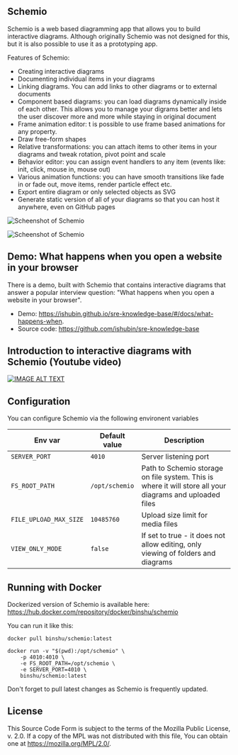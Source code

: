 Schemio
--------------------

Schemio is a web based diagramming app that allows you to build interactive diagrams. Although originally Schemio was not designed for this, but it is also possible to use it as a prototyping app.

Features of Schemio:

- Creating interactive diagrams
- Documenting individual items in your diagrams
- Linking diagrams. You can add links to other diagrams or to external documents
- Component based diagrams: you can load diagrams dynamically inside of each other. This allows you to manage your digrams better and lets the user discover more and more while staying in original document
- Frame animation editor: t is possible to use frame based animations for any property.
- Draw free-form shapes
- Relative transformations: you can attach items to other items in your diagrams and tweak rotation, pivot point and scale
- Behavior editor: you can assign event handlers to any item (events like: init, click, mouse in, mouse out)
- Various animation functions: you can have smooth transitions like fade in or fade out, move items, render particle effect etc.
- Export entire diagram or only selected objects as SVG
- Generate static version of all of your diagrams so that you can host it anywhere, even on GitHub pages


![Scheenshot of Schemio](https://github.com/ishubin/schemio/blob/master/docs/schemio-screenshot.png?raw=true)

![Scheenshot of Schemio](https://github.com/ishubin/schemio/blob/master/docs/schemio-screenshot-2.png?raw=true)


Demo: What happens when you open a website in your browser
----------------------------------------------------------

There is a demo, built with Schemio that contains interactive diagrams that answer a popular interview question: "What happens when you open a website in your browser".

* Demo: https://ishubin.github.io/sre-knowledge-base/#/docs/what-happens-when.
* Source code: https://github.com/ishubin/sre-knowledge-base


Introduction to interactive diagrams with Schemio (Youtube video)
-------------------------------------------------

[![IMAGE ALT TEXT](http://img.youtube.com/vi/NM2RS1JhRkk/0.jpg)](http://www.youtube.com/watch?v=NM2RS1JhRkk "Introduction to interactive diagrams with Schemio")

Configuration
---------------

You can configure Schemio via the following environent variables

| Env var                | Default value  | Description |
| ---------------------- | -------------- | ----------- |
| `SERVER_PORT`          | `4010`         | Server listening port |
| `FS_ROOT_PATH`         | `/opt/schemio` | Path to Schemio storage on file system. This is where it will store all your diagrams and uploaded files |
| `FILE_UPLOAD_MAX_SIZE` | `10485760`     | Upload size limit for media files |
| `VIEW_ONLY_MODE`       | `false`        | If set to true - it does not allow editing, only viewing of folders and diagrams |


Running with Docker
--------------------

Dockerized version of Schemio is available here: https://hub.docker.com/repository/docker/binshu/schemio

You can run it like this:

```
docker pull binshu/schemio:latest

docker run -v "$(pwd):/opt/schemio" \
    -p 4010:4010 \
    -e FS_ROOT_PATH=/opt/schemio \
    -e SERVER_PORT=4010 \
    binshu/schemio:latest
```

Don't forget to pull latest changes as Schemio is frequently updated.


License
---------

This Source Code Form is subject to the terms of the Mozilla Public License, v. 2.0. If a copy of the MPL was not distributed with this file, You can obtain one at https://mozilla.org/MPL/2.0/.
